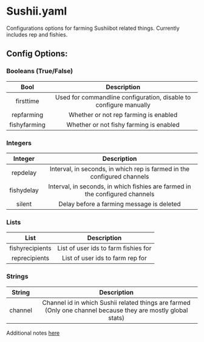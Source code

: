 # Sushii.yaml

Configurations options for farming Sushiibot related things. Currently
includes rep and fishies.

## Config Options:

### Booleans (True/False)

| Bool         | Description                                                        |
|:------------:|:------------------------------------------------------------------:|
| firsttime    | Used for commandline configuration, disable to configure manually  |
| repfarming   | Whether or not rep farming is enabled                              |
| fishyfarming | Whether or not fishy farming is enabled                            |

### Integers

| Integer    | Description                                                                  |
|:----------:|:----------------------------------------------------------------------------:|
| repdelay   | Interval, in seconds, in which rep is farmed in the configured channels      |
| fishydelay | Interval, in seconds, in which fishies are farmed in the configured channels |
| silent     | Delay before a farming message is deleted                                    |

### Lists

| List            | Description                          |
|:---------------:|:------------------------------------:|
| fishyrecipients | List of user ids to farm fishies for |
| reprecipients   | List of user ids to farm rep for     |

### Strings

| String  | Description                                                                                                  |
|:-------:|:------------------------------------------------------------------------------------------------------------:|
| channel | Channel id in which Sushii related things are farmed (Only one channel because they are mostly global stats) |

Additional notes [here](Additional.md)
